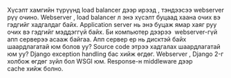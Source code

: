 Хүсэлт хамгийн түрүүнд load balancer дээр ирээд , тэндээсээ webserver рүү очино. 
Webserver , load balancer л энэ хүсэлт буцаад хаана очих вэ гэдгийг хадгалдаг байх. Application server  нь энэ буцаж ямар хаяг руу очих вэ гэдгийг мэддэггүй байх. 
Би компьютер дээрээ  webserver-гүй апп серверээ асааж байгаа. 
Апп сервер ер нь дисктэй байх шаардлагатай юм болов уу? Source code этрээ хадгалах шаардлагатай юм уу?
Django exception handling бас хийж өгдөг. 
Webserver , Django 2-г холбож өгдөг зүйл бол WSGI юм. 
Response-н middleware дээр cache хийж болно.   

